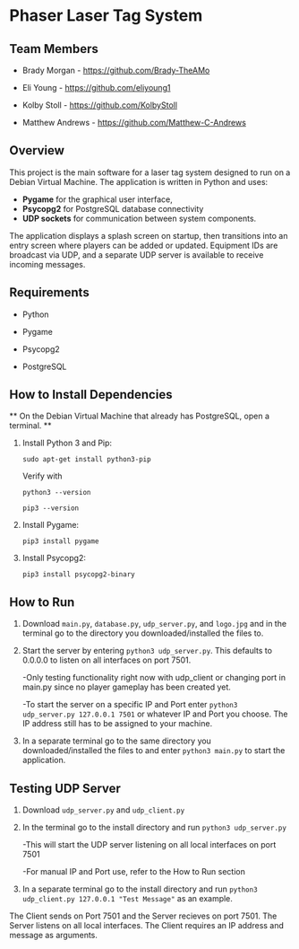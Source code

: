 # Phaser Laser Tag System

## Team Members
- Brady Morgan - https://github.com/Brady-TheAMo

- Eli Young - https://github.com/eliyoung1

- Kolby Stoll - https://github.com/KolbyStoll

- Matthew Andrews - https://github.com/Matthew-C-Andrews

## Overview

This project is the main software for a laser tag system designed to run on a Debian Virtual Machine. The application is written in Python and uses:
- **Pygame** for the graphical user interface,
- **Psycopg2** for PostgreSQL database connectivity
- **UDP sockets** for communication between system components.

The application displays a splash screen on startup, then transitions into an entry screen where players can be added or updated. Equipment IDs are broadcast via UDP, and a separate UDP server is available to receive incoming messages.

## Requirements
- Python

- Pygame

- Psycopg2

- PostgreSQL

## How to Install Dependencies

** On the Debian Virtual Machine that already has PostgreSQL, open a terminal. **
1. Install Python 3 and Pip:
   
   `sudo apt-get install python3-pip`
   
    Verify with
   
   `python3 --version`
   
   `pip3 --version`
2. Install Pygame:

   `pip3 install pygame`
3. Install Psycopg2:
   
   `pip3 install psycopg2-binary`

## How to Run
1. Download `main.py`, `database.py`, `udp_server.py`, and `logo.jpg` and in the terminal go to the directory you downloaded/installed the files to.
2. Start the server by entering `python3 udp_server.py`. This defaults to 0.0.0.0 to listen on all interfaces on port 7501.

   -Only testing functionality right now with udp_client or changing port in main.py since no player gameplay has been created yet.

   -To start the server on a specific IP and Port enter `python3 udp_server.py 127.0.0.1 7501` or whatever IP and Port you choose. The IP address still has to be assigned to your machine.
3. In a separate terminal go to the same directory you downloaded/installed the files to and enter `python3 main.py` to start the application.

## Testing UDP Server
1. Download `udp_server.py` and `udp_client.py`
2. In the terminal go to the install directory and run `python3 udp_server.py`

   -This will start the UDP server listening on all local interfaces on port 7501
   
   -For manual IP and Port use, refer to the How to Run section
4. In a separate terminal go to the install directory and run `python3 udp_client.py 127.0.0.1 "Test Message"` as an example.

The Client sends on Port 7501 and the Server recieves on port 7501. The Server listens on all local interfaces. The Client requires an IP address and message as arguments.
